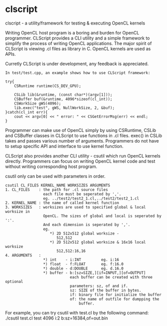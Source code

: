 clscript
========

clscript - a utility/framework for testing &amp; executing OpenCL kernels

Writing OpenCL host program is a boring and burden for OpenCL programmer. 
CLScript provides a CLI utility and a simple framework to simplify the process
of writing OpenCL applications. The major spirit of CLScript is viewing .cl files
as library in C. OpenCL kernels are used as APIs.

Curretly CLScript is under development, any feedback is appreciated.

    In test/test.cpp, an example shows how to use CLScript framework:

    try{
        CSRuntime runtime(CS_DEV_GPU);

        CSLib lib(&runtime, (const char*)(argv[1]));
        CSBuffer buf(&runtime, 4096*sizeof(cl_int));
        CSWorkSize gWS(4096);
        lib.exec("test", gWS, NullWorkSize, 2, &buf);
    }catch(cl_int err){
        cout << argv[0] << " error: " << CSGetErrorMsg(err) << endl;
    }

Programmer can make use of OpenCL simply by using CSRuntime, CSLib and CSBuffer
classes in CLScript to use functions in .cl files. exec() in CSLib takes and 
passes various number of arguments. Programmers do not have to setup specific API
and interface to use kernel function.


CLScript also provides another CLI utility - csutil which run OpenCL kernels 
directly. Programmers can focus on writing OpenCL kernel code and test without 
writing corresponding host program.

csutil only can be used with parameters in order.

    csutil CL_FILES KERNEL_NAME WORKSIZES ARGUMENTS
    1. CL_FILES    : the path for .cl source files
                     each file must be seperated by ','.
                     eg. ../test2/test2_1.cl,../test2/test2_1.cl
    2. KERNEL_NAME : the name of called kernel function
    3. WORKSIZES   : worksizes are used to specified global & local worksize in
                     OpenCL. The sizes of global and local is seperated by ':'. 
                     And each dimension is seperated by ','.
                     eg. 
                        *) 2D 512x512 global worksize -
                           512,512 
                        *) 2D 512x512 global worksize & 16x16 local worksize
                           512,512:16,16 
    4. ARGUMENTS   :
                     *) int    - i:INT         eg. i:16
                     *) float  - f:FLOAT       eg. f:16.0
                     *) double - d:DOUBLE      eg. d.16.0
                     *) buffer - b:[sz=SIZE,][if=INPUT,][of=OUTPUT]
                                 each buffer can be created with three optional 
                                 parameters: sz, of and if.
                                 sz: SIZE of the buffer in bytes.
                                 if: binary file for initialize the buffer
                                 of: the name of outfile for dumpping the 
                                     buffer.

For example, you can try csutil with test.cl by the following command:
    ./csutil test.cl test 4096 i:2 b:sz=16384,of=out.bin              
